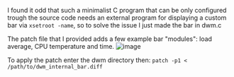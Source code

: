 I found it odd that such a minimalist C program that can be only configured trough the source code needs an external program for displaying a custom bar via `xsetroot -name`, so to solve the issue I just made the bar in dwm.c

The patch file that I provided adds a few example bar "modules": load average, CPU temperature and time.
![image](https://user-images.githubusercontent.com/49120638/155901505-35764718-950e-441d-b8b1-e73433b1c94a.png)

To apply the patch enter the dwm directory then:
`patch -p1 < /path/to/dwm_internal_bar.diff`
